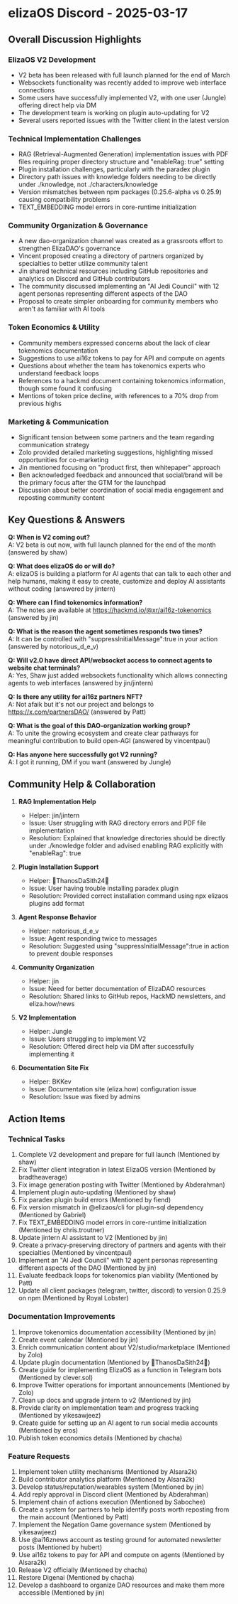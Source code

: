 # elizaOS Discord - 2025-03-17

## Overall Discussion Highlights

### ElizaOS V2 Development
- V2 beta has been released with full launch planned for the end of March
- Websockets functionality was recently added to improve web interface connections
- Some users have successfully implemented V2, with one user (Jungle) offering direct help via DM
- The development team is working on plugin auto-updating for V2
- Several users reported issues with the Twitter client in the latest version

### Technical Implementation Challenges
- RAG (Retrieval-Augmented Generation) implementation issues with PDF files requiring proper directory structure and "enableRag: true" setting
- Plugin installation challenges, particularly with the paradex plugin
- Directory path issues with knowledge folders needing to be directly under ./knowledge, not ./characters/knowledge
- Version mismatches between npm packages (0.25.6-alpha vs 0.25.9) causing compatibility problems
- TEXT_EMBEDDING model errors in core-runtime initialization

### Community Organization & Governance
- A new dao-organization channel was created as a grassroots effort to strengthen ElizaDAO's governance
- Vincent proposed creating a directory of partners organized by specialties to better utilize community talent
- Jin shared technical resources including GitHub repositories and analytics on Discord and GitHub contributors
- The community discussed implementing an "AI Jedi Council" with 12 agent personas representing different aspects of the DAO
- Proposal to create simpler onboarding for community members who aren't as familiar with AI tools

### Token Economics & Utility
- Community members expressed concerns about the lack of clear tokenomics documentation
- Suggestions to use ai16z tokens to pay for API and compute on agents
- Questions about whether the team has tokenomics experts who understand feedback loops
- References to a hackmd document containing tokenomics information, though some found it confusing
- Mentions of token price decline, with references to a 70% drop from previous highs

### Marketing & Communication
- Significant tension between some partners and the team regarding communication strategy
- Zolo provided detailed marketing suggestions, highlighting missed opportunities for co-marketing
- Jin mentioned focusing on "product first, then whitepaper" approach
- Ben acknowledged feedback and announced that social/brand will be the primary focus after the GTM for the launchpad
- Discussion about better coordination of social media engagement and reposting community content

## Key Questions & Answers

**Q: When is V2 coming out?**  
A: V2 beta is out now, with full launch planned for the end of the month (answered by shaw)

**Q: What does elizaOS do or will do?**  
A: elizaOS is building a platform for AI agents that can talk to each other and help humans, making it easy to create, customize and deploy AI assistants without coding (answered by jintern)

**Q: Where can I find tokenomics information?**  
A: The notes are available at https://hackmd.io/@xr/ai16z-tokenomics (answered by jin)

**Q: What is the reason the agent sometimes responds two times?**  
A: It can be controlled with "suppressInitialMessage":true in your action (answered by notorious_d_e_v)

**Q: Will v2.0 have direct API/websocket access to connect agents to website chat terminals?**  
A: Yes, Shaw just added websockets functionality which allows connecting agents to web interfaces (answered by jin/jintern)

**Q: Is there any utility for ai16z partners NFT?**  
A: Not afaik but it's not our project and belongs to https://x.com/partnersDAO/ (answered by Patt)

**Q: What is the goal of this DAO-organization working group?**  
A: To unite the growing ecosystem and create clear pathways for meaningful contribution to build open-AGI (answered by vincentpaul)

**Q: Has anyone here successfully got V2 running?**  
A: I got it running, DM if you want (answered by Jungle)

## Community Help & Collaboration

1. **RAG Implementation Help**
   - Helper: jin/jintern
   - Issue: User struggling with RAG directory errors and PDF file implementation
   - Resolution: Explained that knowledge directories should be directly under ./knowledge folder and advised enabling RAG explicitly with "enableRag": true

2. **Plugin Installation Support**
   - Helper: 🧧ThanosDaSith24🧧
   - Issue: User having trouble installing paradex plugin
   - Resolution: Provided correct installation command using npx elizaos plugins add format

3. **Agent Response Behavior**
   - Helper: notorious_d_e_v
   - Issue: Agent responding twice to messages
   - Resolution: Suggested using "suppressInitialMessage":true in action to prevent double responses

4. **Community Organization**
   - Helper: jin
   - Issue: Need for better documentation of ElizaDAO resources
   - Resolution: Shared links to GitHub repos, HackMD newsletters, and eliza.how/news

5. **V2 Implementation**
   - Helper: Jungle
   - Issue: Users struggling to implement V2
   - Resolution: Offered direct help via DM after successfully implementing it

6. **Documentation Site Fix**
   - Helper: BKKev
   - Issue: Documentation site (eliza.how) configuration issue
   - Resolution: Issue was fixed by admins

## Action Items

### Technical Tasks
1. Complete V2 development and prepare for full launch (Mentioned by shaw)
2. Fix Twitter client integration in latest ElizaOS version (Mentioned by bradtheaverage)
3. Fix image generation posting with Twitter (Mentioned by Abderahman)
4. Implement plugin auto-updating (Mentioned by shaw)
5. Fix paradex plugin build errors (Mentioned by fiend)
6. Fix version mismatch in @elizaos/cli for plugin-sql dependency (Mentioned by Gabriel)
7. Fix TEXT_EMBEDDING model errors in core-runtime initialization (Mentioned by chris.troutner)
8. Update jintern AI assistant to V2 (Mentioned by jin)
9. Create a privacy-preserving directory of partners and agents with their specialties (Mentioned by vincentpaul)
10. Implement an "AI Jedi Council" with 12 agent personas representing different aspects of the DAO (Mentioned by jin)
11. Evaluate feedback loops for tokenomics plan viability (Mentioned by Patt)
12. Update all client packages (telegram, twitter, discord) to version 0.25.9 on npm (Mentioned by Royal Lobster)

### Documentation Improvements
1. Improve tokenomics documentation accessibility (Mentioned by jin)
2. Create event calendar (Mentioned by jin)
3. Enrich communication content about V2/studio/marketplace (Mentioned by Zolo)
4. Update plugin documentation (Mentioned by 🧧ThanosDaSith24🧧)
5. Create guide for implementing ElizaOS as a function in Telegram bots (Mentioned by clever.sol)
6. Improve Twitter operations for important announcements (Mentioned by Zolo)
7. Clean up docs and upgrade jintern to v2 (Mentioned by jin)
8. Provide clarity on implementation team and progress tracking (Mentioned by yikesawjeez)
9. Create guide for setting up an AI agent to run social media accounts (Mentioned by eros)
10. Publish token economics details (Mentioned by chacha)

### Feature Requests
1. Implement token utility mechanisms (Mentioned by Alsara2k)
2. Build contributor analytics platform (Mentioned by Alsara2k)
3. Develop status/reputation/wearables system (Mentioned by jin)
4. Add reply approval in Discord client (Mentioned by Abderahman)
5. Implement chain of actions execution (Mentioned by Sabochee)
6. Create a system for partners to help identify posts worth reposting from the main account (Mentioned by Patt)
7. Implement the Negation Game governance system (Mentioned by yikesawjeez)
8. Use @ai16znews account as testing ground for automated newsletter posts (Mentioned by hubert)
9. Use ai16z tokens to pay for API and compute on agents (Mentioned by Alsara2k)
10. Release V2 officially (Mentioned by chacha)
11. Restore Digenai (Mentioned by chacha)
12. Develop a dashboard to organize DAO resources and make them more accessible (Mentioned by jin)